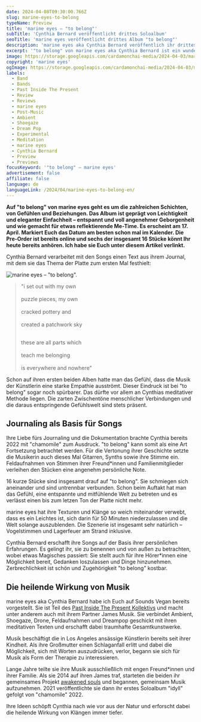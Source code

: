 ```yaml
---
date: 2024-04-08T09:30:00.766Z
slug: marine-eyes-to-belong
typeName: Preview
title: 'marine eyes – "to belong"'
subTitle: 'Cynthia Bernard veröffentlicht drittes Soloalbum'
seoTitle: 'marine eyes veröffentlicht drittes Album "to belong"'
description: 'marine eyes aka Cynthia Bernard veröffentlich ihr drittes Soloalbum auf Past Inside The Present. Holt Euch hier alle Insights und hört direkt rein in die 16 Ambient/Dream Pop/Shoegaze-Stücke!'
excerpt: '"to belong" von marine eyes aka Cynthia Bernard ist ein wundervolles Album, das Ambient, Dream Pop und Shoegaze geschickt und gefühlvoll mit angenehmen Field Recordings verbindet. Hört jetzt hier direkt rein und erfahrt mehr über die Platte und die Künstlerin dahinter.'
image: https://storage.googleapis.com/cardamonchai-media/2024-04-03/marine-eyes-to-belong-jpg-imagine-b8b898_a69687_1024_768/640.webp
copyright: 'marine eyes'
ogImage: https://storage.googleapis.com/cardamonchai-media/2024-04-03/marine-eyes-to-belong-og-jpg-imagine-e8e8e8_c1b8ae_1200_628/640.webp
labels:
  - Band
  - Bands
  - Past Inside The Present
  - Review
  - Reviews
  - marine eyes
  - Post-Music
  - Ambient
  - Shoegaze
  - Dream Pop
  - Experimental
  - Meditation
  - marine eyes
  - Cynthia Bernard
  - Preview
  - Previews
focusKeyword: '"to belong" – marine eyes'
advertisement: false
affiliate: false
language: de
languageLink: /2024/04/marine-eyes-to-belong-en/
---
```


**Auf "to belong" von marine eyes geht es um die zahlreichen Schichten, von Gefühlen und Beziehungen. Das Album ist geprägt von Leichtigkeit und eleganter Einfachheit – entspannt und voll angenehmer Geborgenheit und wie gemacht für etwas reflektierende Me-Time. Es erscheint am 17. April. Markiert Euch das Datum am besten schon mal im Kalender. Die Pre-Order ist bereits online und sechs der insgesamt 16 Stücke könnt Ihr heute bereits anhören. Ich habe sie Euch unter diesem Artikel verlinkt.**

Cynthia Bernard verarbeitet mit den Songs einen Text aus ihrem Journal, mit dem sie das Thema der Platte zum ersten Mal festhielt:

![marine eyes – "to belong".](https://storage.googleapis.com/cardamonchai-media/2024-04-03/marine-eyes-to-belong-front-png-imagine-e8e8e8_d7d5d3_1120_1120/640.webp 'marine eyes aka Cynthia Bernard. Bild/Picture: Cynthia Bernard, Instagram')

> "i set out with my own<br></br> puzzle pieces, my own<br></br> cracked pottery and <br></br> created a patchwork sky<br></br>
>
> these are all parts which<br></br> teach me belonging<br></br> is everywhere and nowhere"

Schon auf ihren ersten beiden Alben hatte man das Gefühl, dass die Musik der Künstlerin eine starke Empathie ausströmt. Dieser Eindruck ist bei "to belong" sogar noch spürbarer. Das dürfte vor allem an Cynthias meditativer Methode liegen. Die zarten Zwischentöne menschlicher Verbindungen und die daraus entspringende Gefühlswelt sind stets präsent.

## Journaling als Basis für Songs

Ihre Liebe fürs Journaling und die Dokumentation brachte Cynthia bereits 2022 mit "chamomile" zum Ausdruck. "to belong" kann somit als eine Art Fortsetzung betrachtet werden. Für die Vertonung ihrer Geschichte setzte die Musikerin auch dieses Mal Gitarren, Synths sowie ihre Stimme ein. Feldaufnahmen von Stimmen ihrer Freund\*innen und Familienmitglieder verleihen den Stücken eine angenehm persönliche Note.

16 kurze Stücke sind insgesamt drauf auf "to belong". Sie schmiegen sich aneinander und sind untrennbar verbunden. Schon beim Auftakt hat man das Gefühl, eine entspannte und mitfühlende Welt zu betreten und es verlässt einen bis zum letzen Ton der Platte nicht mehr.

marine eyes hat ihre Texturen und Klänge so weich miteinander verwebt, dass es ein Leichtes ist, sich darin für 50 Minuten niederzulassen und die Welt solange auszublenden. Die Szenerie ist insgesamt sehr natürlich – Vogelstimmen und Lagerfeuer am Strand inklusive.

Cynthia Bernard erschafft ihre Songs auf der Basis ihrer persönlichen Erfahrungen. Es gelingt ihr, sie zu benennen und von außen zu betrachten, wobei etwas Magisches passiert: Sie stellt auch für ihre Hörer\*innen eine Möglichkeit bereit, Gedanken loszulassen und Dinge hinzunehmen. Zerbrechlichkeit ist schön und Zugehörigkeit "to belong" kostbar.

## Die heilende Wirkung von Musik

marine eyes aka Cynthia Bernard habe ich Euch auf Sounds Vegan bereits vorgestellt. Sie ist Teil des [Past Inside The Present Kollektivs](/tag/past-inside-the-present) und macht unter anderem auch mit ihrem Partner James Musik. Sie verbindet Ambient, Shoegaze, Drone, Feldaufnahmen und Dreampop geschickt mit ihren meditativen Texten und erschafft dabei traumhafte Gesamtkunstwerke.

Musik beschäftigt die in Los Angeles ansässige Künstlerin bereits seit ihrer Kindheit. Als ihre Großmutter einen Schlaganfall erlitt und dabei die Möglichkeit, sich mit Worten auszudrücken, verlor, begann sie sich für Musik als Form der Therapie zu interessieren.

Lange Jahre teilte sie ihre Musik ausschließlich mit engen Freund\*innen und ihrer Familie. Als sie 2014 auf ihren James traf, starteten die beiden ihr gemeinsames Projekt [awakened souls](/awakened-souls) und begannen, gemeinsam Musik aufzunehmen. 2021 veröffentlichte sie dann ihr erstes Soloalbum "idyll" gefolgt von "chamomile" 2022.

Ihre Ideen schöpft Cynthia nach wie vor aus der Natur und erforscht dabei die heilende Wirkung von Klängen immer tiefer.
